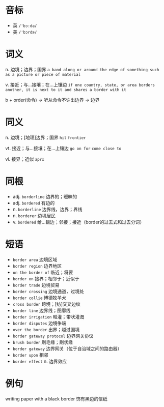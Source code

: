 # 音标

- 英 `/'bɔːdə/`
- 美 `/'bɔrdɚ/`

# 词义

n. 边境；边界；国界
`a band along or around the edge of something such as a picture or piece of material`

v. 接近；与…接壤；在…上镶边
`if one country, state, or area borders another, it is next to it and shares a border with it`



b + order(命令) → 听从命令不许出边界 → 边界

# 同义

n. 边境；[地理]边界；国界
`hil` `frontier`

vt. 接近；与…接壤；在…上镶边
`go on for` `come close to`

vi. 接界；近似
`aprx`

# 同根

- adj. `borderline` 边界的；暧昧的
- adj. `bordered` 有边的
- n. `borderline` 边界线，边界；界线
- n. `borderer` 边境居民
- v. `bordered` 给…镶边；邻接；接近（border的过去式和过去分词）

# 短语

- `border area` 边境区域
- `border region` 边界地区
- `on the border of` 临近；将要
- `border on` 接界；相邻于；近似于
- `border trade` 边境贸易
- `border crossing` 边境通道，过境处
- `border collie` 博德牧羊犬
- `cross border` 跨境；[纺]交叉边纹
- `border line` 边界线；图廓线
- `border irrigation` 畦灌；带状灌溉
- `border disputes` 边境争端
- `over the border` 出界；越过国境
- `border gateway protocol` 边界网关协议
- `brush border` 刷毛缘；刷状缘
- `border gateway` 边界网关（位于自治域之间的路由器）
- `border upon` 相邻
- `border effect` n. 边界效应

# 例句

writing paper with a black border
饰有黑边的信纸


